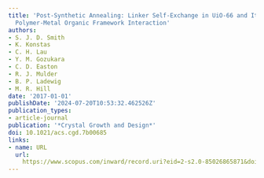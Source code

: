 ```yaml
---
title: 'Post-Synthetic Annealing: Linker Self-Exchange in UiO-66 and Its Effect on
  Polymer-Metal Organic Framework Interaction'
authors:
- S. J. D. Smith
- K. Konstas
- C. H. Lau
- Y. M. Gozukara
- C. D. Easton
- R. J. Mulder
- B. P. Ladewig
- M. R. Hill
date: '2017-01-01'
publishDate: '2024-07-20T10:53:32.462526Z'
publication_types:
- article-journal
publication: '*Crystal Growth and Design*'
doi: 10.1021/acs.cgd.7b00685
links:
- name: URL
  url: 
    https://www.scopus.com/inward/record.uri?eid=2-s2.0-85026865871&doi=10.1021%2facs.cgd.7b00685&partnerID=40&md5=cb49c7cda4ea42321aa5baecb8dcba15
---
```

